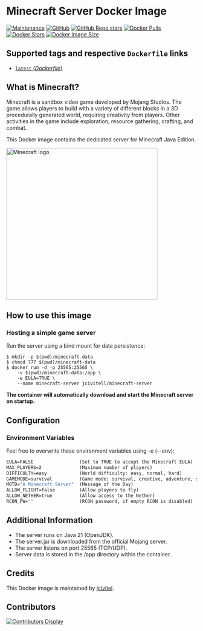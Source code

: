 # Minecraft Server Docker Image

[![Maintenance](https://img.shields.io/maintenance/yes/2024)](https://github.com/jcivitel/)
[![GitHub](https://img.shields.io/badge/GitHub-jcivitell-green?logo=github)](https://github.com/jcivitel/minecraft-server)
[![GitHub Repo stars](https://img.shields.io/github/stars/jcivitel/minecraft-server)](https://github.com/jcivitel/minecraft-server)
[![Docker Pulls](https://img.shields.io/docker/pulls/jcivitell/minecraft-server?logo=docker)](https://hub.docker.com/r/jcivitell/minecraft-server)
[![Docker Stars](https://img.shields.io/docker/stars/jcivitell/minecraft-server?logo=docker)](https://hub.docker.com/r/jcivitell/minecraft-server)
[![Docker Image Size](https://img.shields.io/docker/image-size/jcivitell/minecraft-server/latest?logo=docker)](https://hub.docker.com/r/jcivitell/minecraft-server)

## Supported tags and respective `Dockerfile` links
- [`latest` (*Dockerfile*)](https://github.com/jcivitel/minecraft-server/blob/main/Dockerfile)

## What is Minecraft?
Minecraft is a sandbox video game developed by Mojang Studios. The game allows players to build with a variety of different blocks in a 3D procedurally generated world, requiring creativity from players. Other activities in the game include exploration, resource gathering, crafting, and combat.

This Docker image contains the dedicated server for Minecraft Java Edition.

<a href="https://www.minecraft.net/"><img src="https://www.minecraft.net/content/dam/games/minecraft/key-art/MC_One-Vanilla_285x380px.jpg" alt="Minecraft logo" width="400"></a>

## How to use this image
### Hosting a simple game server

Run the server using a bind mount for data persistence:

```console
$ mkdir -p $(pwd)/minecraft-data
$ chmod 777 $(pwd)/minecraft-data
$ docker run -d -p 25565:25565 \
    -v $(pwd)/minecraft-data:/app \
    -e EULA=TRUE \
    --name minecraft-server jcivitell/minecraft-server
```

**The container will automatically download and start the Minecraft server on startup.**

## Configuration
### Environment Variables
Feel free to overwrite these environment variables using -e (--env):

```dockerfile
EULA=FALSE                 (Set to TRUE to accept the Minecraft EULA)
MAX_PLAYERS=2              (Maximum number of players)
DIFFICULTY=easy            (World difficulty: easy, normal, hard)
GAMEMODE=survival          (Game mode: survival, creative, adventure, spectator)
MOTD="A Minecraft Server"  (Message of the Day)
ALLOW_FLIGHT=false         (Allow players to fly)
ALLOW_NETHER=true          (Allow access to the Nether)
RCON_PW=""                 (RCON password, if empty RCON is disabled)
```

## Additional Information
- The server runs on Java 21 (OpenJDK).
- The server.jar is downloaded from the official Mojang server.
- The server listens on port 25565 (TCP/UDP).
- Server data is stored in the /app directory within the container.

## Credits
This Docker image is maintained by [jcivitel](https://github.com/jcivitel/).

## Contributors
[![Contributors Display](https://badges.pufler.dev/contributors/jcivitel/minecraft-server?size=50&padding=5&bots=false)](https://github.com/jcivitel/minecraft-server/graphs/contributors)
